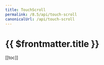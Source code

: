 ```yaml
---
title: TouchScroll
permalink: /8.5/api/touch-scroll
canonicalUrl: /api/touch-scroll
---
```


# {{ $frontmatter.title }}

[[toc]]
